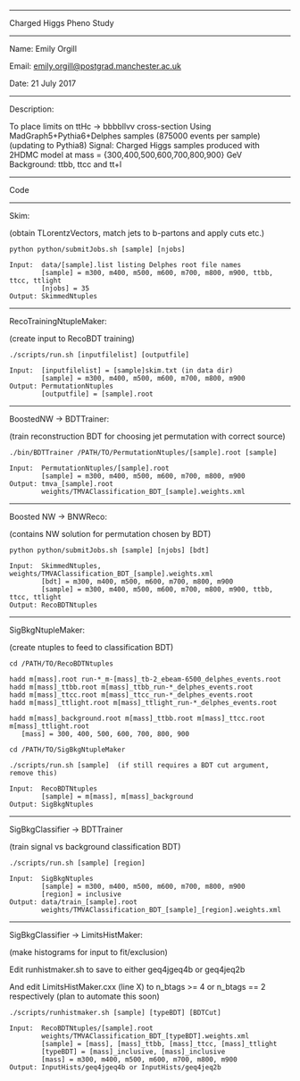 ******************************************************************************************************************

Charged Higgs Pheno Study

******************************************************************************************************************

Name: Emily Orgill

Email: emily.orgill@postgrad.manchester.ac.uk

Date: 21 July 2017

******************************************************************************************************************

Description:

To place limits on ttHc -> bbbbllvv cross-section
Using MadGraph5+Pythia6+Delphes samples (875000 events per sample) (updating to Pythia8)
Signal: Charged Higgs samples produced with 2HDMC model at mass = {300,400,500,600,700,800,900} GeV
Background: ttbb, ttcc and tt+l

******************************************************************************************************************

Code

******************************************************************************************************************

Skim:

(obtain TLorentzVectors, match jets to b-partons and apply cuts etc.)

    python python/submitJobs.sh [sample] [njobs]

    Input:  data/[sample].list listing Delphes root file names
            [sample] = m300, m400, m500, m600, m700, m800, m900, ttbb, ttcc, ttlight
            [njobs] = 35
    Output: SkimmedNtuples

******************************************************************************************************************

RecoTrainingNtupleMaker:

(create input to RecoBDT training)

    ./scripts/run.sh [inputfilelist] [outputfile]

    Input:  [inputfilelist] = [sample]skim.txt (in data dir)
            [sample] = m300, m400, m500, m600, m700, m800, m900
    Output: PermutationNtuples
            [outputfile] = [sample].root

******************************************************************************************************************

BoostedNW -> BDTTrainer:

(train reconstruction BDT for choosing jet permutation with correct source)

    ./bin/BDTTrainer /PATH/TO/PermutationNtuples/[sample].root [sample]

    Input:  PermutationNtuples/[sample].root
            [sample] = m300, m400, m500, m600, m700, m800, m900
    Output: tmva_[sample].root
            weights/TMVAClassification_BDT_[sample].weights.xml

******************************************************************************************************************
Boosted NW -> BNWReco:

(contains NW solution for permutation chosen by BDT)

    python python/submitJobs.sh [sample] [njobs] [bdt]

    Input:  SkimmedNtuples, weights/TMVAClassification_BDT_[sample].weights.xml
            [bdt] = m300, m400, m500, m600, m700, m800, m900
            [sample] = m300, m400, m500, m600, m700, m800, m900, ttbb, ttcc, ttlight
    Output: RecoBDTNtuples

******************************************************************************************************************

SigBkgNtupleMaker:

(create ntuples to feed to classification BDT)

    cd /PATH/TO/RecoBDTNtuples

    hadd m[mass].root run-*_m-[mass]_tb-2_ebeam-6500_delphes_events.root
    hadd m[mass]_ttbb.root m[mass]_ttbb_run-*_delphes_events.root
    hadd m[mass]_ttcc.root m[mass]_ttcc_run-*_delphes_events.root
    hadd m[mass]_ttlight.root m[mass]_ttlight_run-*_delphes_events.root

    hadd m[mass]_background.root m[mass]_ttbb.root m[mass]_ttcc.root m[mass]_ttlight.root
       [mass] = 300, 400, 500, 600, 700, 800, 900

    cd /PATH/TO/SigBkgNtupleMaker

    ./scripts/run.sh [sample]  (if still requires a BDT cut argument, remove this)

    Input:  RecoBDTNtuples
            [sample] = m[mass], m[mass]_background
    Output: SigBkgNtuples

******************************************************************************************************************

SigBkgClassifier -> BDTTrainer

(train signal vs background classification BDT)

    ./scripts/run.sh [sample] [region]

    Input:  SigBkgNtuples
            [sample] = m300, m400, m500, m600, m700, m800, m900
            [region] = inclusive
    Output: data/train_[sample].root
            weights/TMVAClassification_BDT_[sample]_[region].weights.xml

******************************************************************************************************************

SigBkgClassifier -> LimitsHistMaker:

(make histograms for input to fit/exclusion)

Edit runhistmaker.sh to save to either geq4jgeq4b or geq4jeq2b

And edit LimitsHistMaker.cxx (line X) to n_btags >= 4 or n_btags == 2 respectively (plan to automate this soon)

    ./scripts/runhistmaker.sh [sample] [typeBDT] [BDTCut]

    Input:  RecoBDTNtuples/[sample].root
            weights/TMVAClassification_BDT_[typeBDT].weights.xml
            [sample] = [mass], [mass]_ttbb, [mass]_ttcc, [mass]_ttlight
            [typeBDT] = [mass]_inclusive, [mass]_inclusive
            [mass] = m300, m400, m500, m600, m700, m800, m900
    Output: InputHists/geq4jgeq4b or InputHists/geq4jeq2b

